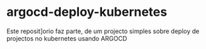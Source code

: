 # argocd-deploy-kubernetes
Este reposit]orio faz parte, de um projecto simples sobre deploy de projectos no kubernetes usando ARGOCD
